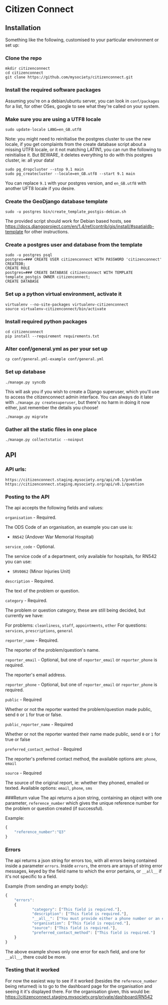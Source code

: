 Citizen Connect
===============

Installation
------------

Something like the following, customised to your particular environment or set
up:

### Clone the repo
    mkdir citizenconnect
    cd citizenconnect
    git clone https://github.com/mysociety/citizenconnect.git

### Install the required software packages
Assuming you're on a debian/ubuntu server, you can look in `conf/packages` for a list, for other OSes, google to see what they're called on your system.

### Make sure you are using a UTF8 locale
    sudo update-locale LANG=en_GB.utf8

Note: you might need to reinitialise the postgres cluster to use the new locale, if you get complaints from the create database script about a missing UTF8 locale, or it not matching LATIN1, you can run the following to reinitialise it. But BEWARE, it deletes everything to do with this postgres cluster, ie: all your data!

    sudo pg_dropcluster --stop 9.1 main
    sudo pg_createcluster --locale=en_GB.utf8 --start 9.1 main

You can replace `9.1` with your postgres version, and `en_GB.utf8` with another UFT8 locale if you desire.

### Create the GeoDjango database template
    sudo -u postgres bin/create_template_postgis-debian.sh

The provided script should work for Debian based hosts, see https://docs.djangoproject.com/en/1.4/ref/contrib/gis/install/#spatialdb-template for other instructions.

### Create a postgres user and database from the template
    sudo -u postgres psql
    postgres=### CREATE USER citizenconnect WITH PASSWORD 'citizenconnect' CREATEDB;
    CREATE ROLE
    postgres=### CREATE DATABASE citizenconnect WITH TEMPLATE template_postgis OWNER citizenconnect;
    CREATE DATABASE

### Set up a python virtual environment, activate it
    virtualenv --no-site-packages virtualenv-citizenconnect
    source virtualenv-citizenconnect/bin/activate

### Install required python packages
    cd citizenconnect
    pip install --requirement requirements.txt

### Alter conf/general.yml as per your set up
    cp conf/general.yml-example conf/general.yml

### Set up database
    ./manage.py syncdb

This will ask you if you wish to create a Django superuser, which you'll
use to access the citizenconnect admin interface. You can always do it later with
`./manage.py createsuperuser`, but there's no harm in doing it now either,
just remember the details you choose!

    ./manage.py migrate

### Gather all the static files in one place
    ./manage.py collectstatic --noinput

API
---

### API urls:

`https://citizenconnect.staging.mysociety.org/api/v0.1/problem`
`https://citizenconnect.staging.mysociety.org/api/v0.1/question`

### Posting to the API

The api accepts the following fields and values:

`organisation` - Required.

The ODS Code of an organisation, an example you can use is:
- `RN542` (Andover War Memorial Hospital)

`service_code` - Optional.

The service code of a department, only available for hospitals, for RN542 you can use:
- `SRV0062` (Minor Injuries Unit)

`description` - Required.

The text of the problem or question.

`category` - Required.

The problem or question category, these are still being decided, but currently we have:

For problems: `cleanliness`, `staff`, `appointments`, `other`
For questions: `services`, `prescriptions`, `general`

`reporter_name` - Required.

The reporter of the problem/question's name.

`reporter_email` - Optional, but one of `reporter_email` or `reporter_phone` is required.

The reporter's email address.

`reporter_phone` - Optional, but one of `reporter_email` or `reporter_phone` is required.

`public` - Required

Whether or not the reporter wanted the problem/question made public, send `0` or `1` for true or false.

`public_reporter_name` - Required

Whether or not the reporter wanted their name made public, send `0` or `1` for true or false

`preferred_contact_method` - Required

The reporter's preferred contact method, the available options are: `phone`, `email`

`source` - Required

The source of the original report, ie: whether they phoned, emailed or texted. Available options: `email`, `phone`, `sms`

###Return value
The api returns a json string, containing an object with one parameter, `reference_number` which gives the unique reference number for the problem or question created (if successful).

Example:

```javascript
{
    "reference_number":"Q3"
}
```

### Errors
The api returns a json string for errors too, with all errors being contained inside a parameter `errors`. Inside `errors`, the errors are arrays of string error messages, keyed by the field name to which the error pertains, or `__all__` if it's not specific to a field.

Example (from sending an empty body):

```javascript
{
    "errors":
    {
            "category": ["This field is required."],
            "description": ["This field is required."],
            "__all__": ["You must provide either a phone number or an email address."],
            "organisation": ["This field is required."],
            "source": ["This field is required."],
            "preferred_contact_method": ["This field is required."]
    }
}
```

The above example shows only one error for each field, and one for `__all__`, there could be more.

### Testing that it worked
For now the easiest way to see if it worked (besides the `reference_number` being returned) is to go to the dashboard page for the organisation and seeing it it's displayed there. For the organisation given, this would be: https://citizenconnect.staging.mysociety.org/private/dashboard/RN542